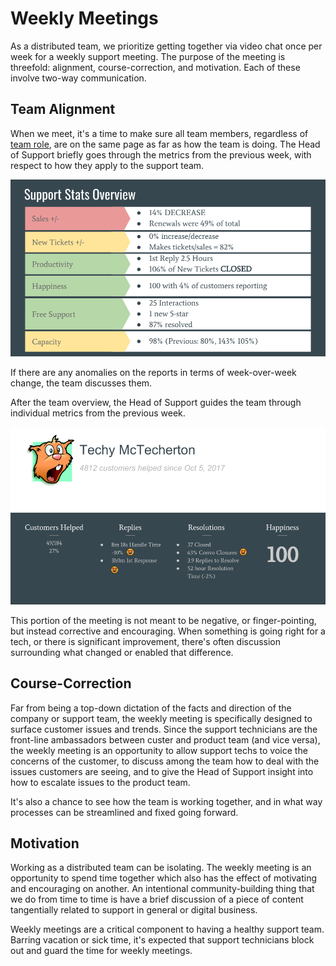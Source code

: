 # Weekly Meetings

As a distributed team, we prioritize getting together via video chat once per week for a weekly support meeting. The purpose of the meeting is threefold: alignment, course-correction, and motivation. Each of these involve two-way communication.

## Team Alignment
When we meet, it's a time to make sure all team members, regardless of [team role](team-roles.md), are on the same page as far as how the team is doing. The Head of Support briefly goes through the metrics from the previous week, with respect to how they apply to the support team. 

![Sample weekly meeting team report, showcasing a graph. In the sample data is 'Sales +/-: 14% Decrease, New Tickets +/-: 0% increase, Tickets/sales: 82%, Productivity: 1st reply 2.5 hours, Happiness: 100 % from 10% of customers, Free Support: 25 interaction with 1 5-star and 87% resolved, Capacity 98%'](../assets/report-sample-group.png)

If there are any anomalies on the reports in terms of week-over-week change, the team discusses them. 

After the team overview, the Head of Support guides the team through individual metrics from the previous week. 

![Sample report of individual support team member metrics. The Sample technician is named 'Techy McTecherton' and the following data is shown: 'Customers Helped: 49/184, 27%' 'Replies: 8m 18s reply time, 3 hour 0 minute 1st response time' '37 closed tickets, 63% closed, 3.9 replies to resolve, 52 hour resolution time' 'Happiness: 100' ](../assets/report-sample-individual.png)

This portion of the meeting is not meant to be negative, or finger-pointing, but instead corrective and encouraging. When something is going right for a tech, or there is significant improvement, there's often discussion surrounding what changed or enabled that difference. 

## Course-Correction

Far from being a top-down dictation of the facts and direction of the company or support team, the weekly meeting is specifically designed to surface customer issues and trends. Since the support technicians are the front-line ambassadors between custer and product team (and vice versa), the weekly meeting is an opportunity to allow support techs to voice the concerns of the customer, to discuss among the team how to deal with the issues customers are seeing, and to give the Head of Support insight into how to escalate issues to the product team.

It's also a chance to see how the team is working together, and in what way processes can be streamlined and fixed going forward.

## Motivation

Working as a distributed team can be isolating. The weekly meeting is an opportunity to spend time together which also has the effect of motivating and encouraging on another. An intentional community-building thing that we do from time to time is have a brief discussion of a piece of content tangentially related to support in general or digital business. 

Weekly meetings are a critical component to having a healthy support team. Barring vacation or sick time, it's expected that support technicians block out and guard the time for weekly meetings.
